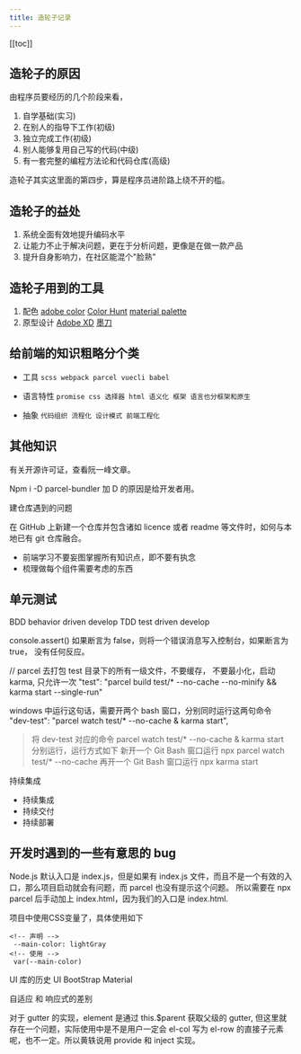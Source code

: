 ```yaml
---
title: 造轮子记录
---
```

[[toc]]


## 造轮子的原因

由程序员要经历的几个阶段来看，

1. 自学基础(实习)
2. 在别人的指导下工作(初级)
3. 独立完成工作(初级)
4. 别人能够复用自己写的代码(中级)
5. 有一套完整的编程方法论和代码仓库(高级)

造轮子其实这里面的第四步，算是程序员进阶路上绕不开的槛。

## 造轮子的益处

1. 系统全面有效地提升编码水平
2. 让能力不止于解决问题，更在于分析问题，更像是在做一款产品
3. 提升自身影响力，在社区能混个"脸熟"

## 造轮子用到的工具

1. 配色 [adobe color](https://color.adobe.com/zh/create/color-wheel/) [Color Hunt](https://colorhunt.co) [material palette](https://www.materialpalette.com)
2. 原型设计 [Adobe XD](https://www.adobe.com/cn/products/xd.html) [墨刀](https://modao.cc)

## 给前端的知识粗略分个类

- 工具 `scss webpack parcel vuecli babel`

- 语言特性 `promise css 选择器 html 语义化 框架 语言也分框架和原生`

- 抽象 `代码组织 流程化 设计模式 前端工程化`

## 其他知识

有关开源许可证，查看阮一峰文章。

Npm i -D parcel-bundler 加 D 的原因是给开发者用。

建仓库遇到的问题

在 GitHub 上新建一个仓库并包含诸如 licence 或者 readme 等文件时，如何与本地已有 git 仓库融合。

- 前端学习不要妄图掌握所有知识点，即不要有执念
- 梳理做每个组件需要考虑的东西


## 单元测试

BDD behavior driven develop
TDD test driven develop

console.assert() 如果断言为 false，则将一个错误消息写入控制台，如果断言为 true， 没有任何反应。

// parcel 去打包 test 目录下的所有一级文件，不要缓存， 不要最小化，启动 karma, 只允许一次
"test": "parcel build test/* --no-cache --no-minify && karma start --single-run"

windows 中运行这句话，需要开两个 bash 窗口，分别同时运行这两句命令
"dev-test": "parcel watch test/* --no-cache & karma start",

> 将 dev-test 对应的命令 parcel watch test/* --no-cache & karma start 分别运行，运行方式如下
> 新开一个 Git Bash 窗口运行 npx parcel watch test/* --no-cache
> 再开一个 Git Bash 窗口运行 npx karma start

持续集成

- 持续集成
- 持续交付
- 持续部署

## 开发时遇到的一些有意思的 bug

Node.js 默认入口是 index.js，但是如果有 index.js 文件，而且不是一个有效的入口，那么项目启动就会有问题，而 parcel 也没有提示这个问题。
所以需要在 npx parcel 后手动加上 index.html，因为我们的入口是 index.html.

项目中使用CSS变量了，具体使用如下
```
<!-- 声明 -->
 --main-color: lightGray
<!-- 使用 -->
 var(--main-color)
```

UI 库的历史
UI BootStrap Material

自适应 和 响应式的差别

对于 gutter 的实现，element 是通过 this.\$parent 获取父级的 gutter, 但这里就存在一个问题，实际使用中是不是用户一定会 el-col 写为 el-row 的直接子元素呢，也不一定。所以黄轶说用 provide 和 inject 实现。


